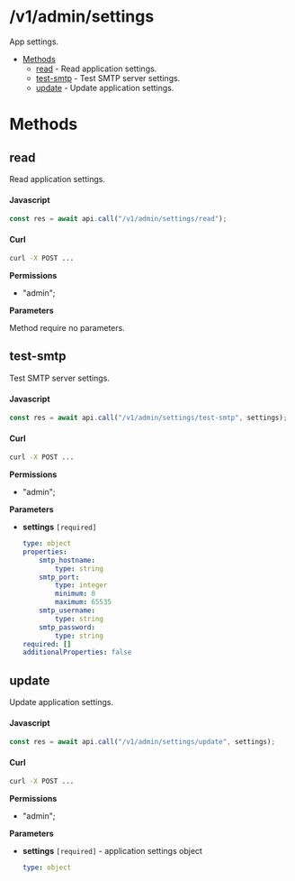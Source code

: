 # /v1/admin/settings

App settings.

-   [Methods](#methods)
    -   [read](#read) - Read application settings.
    -   [test-smtp](#test-smtp) - Test SMTP server settings.
    -   [update](#update) - Update application settings.

<a id="methods"></a>

# Methods

<a id="read"></a>

## read

Read application settings.

<!-- tabs:start -->
<!-- prettier-ignore -->
#### **Javascript**

```js
const res = await api.call("/v1/admin/settings/read");
```

#### **Curl**

```sh
curl -X POST ...
```

<!-- tabs:end -->

**Permissions**

-   "admin";

**Parameters**

Method require no parameters.

<a id="test-smtp"></a>

## test-smtp

Test SMTP server settings.

<!-- tabs:start -->
<!-- prettier-ignore -->
#### **Javascript**

```js
const res = await api.call("/v1/admin/settings/test-smtp", settings);
```

#### **Curl**

```sh
curl -X POST ...
```

<!-- tabs:end -->

**Permissions**

-   "admin";

**Parameters**

-   **settings** `[required]`

    <!-- prettier-ignore -->
    ```yaml
    type: object
    properties:
        smtp_hostname:
            type: string
        smtp_port:
            type: integer
            minimum: 0
            maximum: 65535
        smtp_username:
            type: string
        smtp_password:
            type: string
    required: []
    additionalProperties: false
    ```

<a id="update"></a>

## update

Update application settings.

<!-- tabs:start -->
<!-- prettier-ignore -->
#### **Javascript**

```js
const res = await api.call("/v1/admin/settings/update", settings);
```

#### **Curl**

```sh
curl -X POST ...
```

<!-- tabs:end -->

**Permissions**

-   "admin";

**Parameters**

-   **settings** `[required]` - application settings object

    <!-- prettier-ignore -->
    ```yaml
    type: object
    ```
